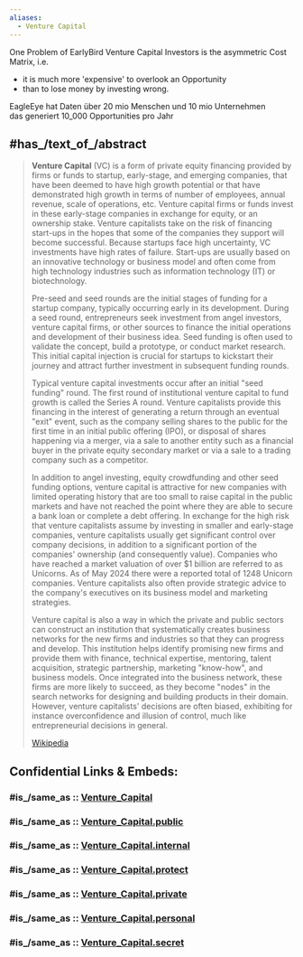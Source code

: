 ```yaml
---
aliases:
  - Venture Capital
---
```


One Problem of EarlyBird Venture Capital Investors is the asymmetric Cost Matrix, i.e. 
- it is much more 'expensive' to overlook an Opportunity 
- than to lose money by investing wrong. 

EagleEye hat Daten über 20 mio Menschen und 10 mio Unternehmen  
das generiert 10_000 Opportunities pro Jahr 

## #has_/text_of_/abstract 

> **Venture Capital** (VC) is a form of private equity financing provided by firms or funds to startup, early-stage, and emerging companies, that have been deemed to have high growth potential or that have demonstrated high growth in terms of number of employees, annual revenue, scale of operations, etc. Venture capital firms or funds invest in these early-stage companies in exchange for equity, or an ownership stake. Venture capitalists take on the risk of financing start-ups in the hopes that some of the companies they support will become successful. Because startups face high uncertainty, VC investments have high rates of failure. Start-ups are usually based on an innovative technology or business model and often come from high technology industries such as information technology (IT) or biotechnology.
>
> Pre-seed and seed rounds are the initial stages of funding for a startup company, typically occurring early in its development. During a seed round, entrepreneurs seek investment from angel investors, venture capital firms, or other sources to finance the initial operations and development of their business idea. Seed funding is often used to validate the concept, build a prototype, or conduct market research. This initial capital injection is crucial for startups to kickstart their journey and attract further investment in subsequent funding rounds.
>
> Typical venture capital investments occur after an initial "seed funding" round. The first round of institutional venture capital to fund growth is called the Series A round. Venture capitalists provide this financing in the interest of generating a return through an eventual "exit" event, such as the company selling shares to the public for the first time in an initial public offering (IPO), or disposal of shares happening via a merger, via a sale to another entity such as a financial buyer in the private equity secondary market or via a sale to a trading company such as a competitor.
>
> In addition to angel investing, equity crowdfunding and other seed funding options, venture capital is attractive for new companies with limited operating history that are too small to raise capital in the public markets and have not reached the point where they are able to secure a bank loan or complete a debt offering. In exchange for the high risk that venture capitalists assume by investing in smaller and early-stage companies, venture capitalists usually get significant control over company decisions, in addition to a significant portion of the companies' ownership (and consequently value). Companies who have reached a market valuation of over $1 billion are referred to as Unicorns. As of May 2024 there were a reported total of 1248 Unicorn companies. Venture capitalists also often provide strategic advice to the company's executives on its business model and marketing strategies.
>
> Venture capital is also a way in which the private and public sectors can construct an institution that systematically creates business networks for the new firms and industries so that they can progress and develop. This institution helps identify promising new firms and provide them with finance, technical expertise, mentoring, talent acquisition, strategic partnership, marketing "know-how", and business models. Once integrated into the business network, these firms are more likely to succeed, as they become "nodes" in the search networks for designing and building products in their domain. However, venture capitalists' decisions are often biased, exhibiting for instance overconfidence and illusion of control, much like entrepreneurial decisions in general.
>
> [Wikipedia](https://en.wikipedia.org/wiki/Venture%20capital) 


## Confidential Links & Embeds: 

### #is_/same_as :: [Venture_Capital](/_Standards/Society/Economics/Capital(Economics)/Venture_Capital.md) 

### #is_/same_as :: [Venture_Capital.public](/_public/Society/Economics/Capital(Economics)/Venture_Capital.public.md) 

### #is_/same_as :: [Venture_Capital.internal](/_internal/Society/Economics/Capital(Economics)/Venture_Capital.internal.md) 

### #is_/same_as :: [Venture_Capital.protect](/_protect/Society/Economics/Capital(Economics)/Venture_Capital.protect.md) 

### #is_/same_as :: [Venture_Capital.private](/_private/Society/Economics/Capital(Economics)/Venture_Capital.private.md) 

### #is_/same_as :: [Venture_Capital.personal](/_personal/Society/Economics/Capital(Economics)/Venture_Capital.personal.md) 

### #is_/same_as :: [Venture_Capital.secret](/_secret/Society/Economics/Capital(Economics)/Venture_Capital.secret.md)

